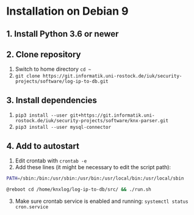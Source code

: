 # Installation on Debian 9

## 1. Install Python 3.6 or newer

## 2. Clone repository
1. Switch to home directory `cd ~`
2. `git clone https://git.informatik.uni-rostock.de/iuk/security-projects/software/log-ip-to-db.git`

## 3. Install dependencies
1. `pip3 install --user git+https://git.informatik.uni-rostock.de/iuk/security-projects/software/knx-parser.git`
2. `pip3 install --user mysql-connector`

## 4. Add to autostart
1. Edit crontab with `crontab -e`
2. Add these lines (it might be necessary to edit the script path):

```sh
PATH=/sbin:/bin:/usr/sbin:/usr/bin:/usr/local/bin:/usr/local/sbin

@reboot cd /home/knxlog/log-ip-to-db/src/ && ./run.sh
```

3. Make sure crontab service is enabled and running: `systemctl status cron.service`

